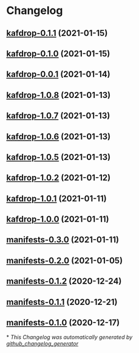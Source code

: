 # Changelog

## [kafdrop-0.1.1](https://github.com/florentinadolf/helm-charts/tree/kafdrop-0.1.1) (2021-01-15)

## [kafdrop-0.1.0](https://github.com/florentinadolf/helm-charts/tree/kafdrop-0.1.0) (2021-01-15)

## [kafdrop-0.0.1](https://github.com/florentinadolf/helm-charts/tree/kafdrop-0.0.1) (2021-01-14)

## [kafdrop-1.0.8](https://github.com/florentinadolf/helm-charts/tree/kafdrop-1.0.8) (2021-01-13)

## [kafdrop-1.0.7](https://github.com/florentinadolf/helm-charts/tree/kafdrop-1.0.7) (2021-01-13)

## [kafdrop-1.0.6](https://github.com/florentinadolf/helm-charts/tree/kafdrop-1.0.6) (2021-01-13)

## [kafdrop-1.0.5](https://github.com/florentinadolf/helm-charts/tree/kafdrop-1.0.5) (2021-01-13)

## [kafdrop-1.0.2](https://github.com/florentinadolf/helm-charts/tree/kafdrop-1.0.2) (2021-01-12)

## [kafdrop-1.0.1](https://github.com/florentinadolf/helm-charts/tree/kafdrop-1.0.1) (2021-01-11)

## [kafdrop-1.0.0](https://github.com/florentinadolf/helm-charts/tree/kafdrop-1.0.0) (2021-01-11)

## [manifests-0.3.0](https://github.com/florentinadolf/helm-charts/tree/manifests-0.3.0) (2021-01-11)

## [manifests-0.2.0](https://github.com/florentinadolf/helm-charts/tree/manifests-0.2.0) (2021-01-05)

## [manifests-0.1.2](https://github.com/florentinadolf/helm-charts/tree/manifests-0.1.2) (2020-12-24)

## [manifests-0.1.1](https://github.com/florentinadolf/helm-charts/tree/manifests-0.1.1) (2020-12-21)

## [manifests-0.1.0](https://github.com/florentinadolf/helm-charts/tree/manifests-0.1.0) (2020-12-17)



\* *This Changelog was automatically generated by [github_changelog_generator](https://github.com/github-changelog-generator/github-changelog-generator)*
